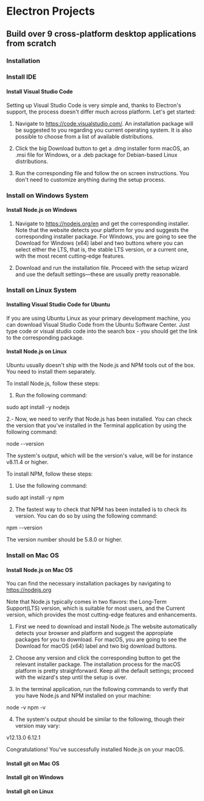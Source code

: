 # Electron Projects

## Build over 9 cross-platform desktop applications from scratch

### Installation

### Install IDE

#### Install Visual Studio Code

Setting up Visual Studio Code is very simple and, thanks to Electron's support, the process doesn't differ much across platform. Let's get started:

1. Navigate to https://code.visualstudio.com/. An installation package will be suggested to you regarding you current operating system. It is also possible to choose from a list of available distributions.

2. Click the big Download button to get a .dmg installer form macOS, an .msi file for Windows, or a .deb package for Debian-based Linux distributions.
3. Run the corresponding file and follow the on screen instructions. You don't need to customize anything during the setup process.

### Install on Windows System

#### Install Node.js on Windows

1. Navigate to https://nodejs.org/en and get the corresponding installer. Note that the website detects your platform for you and suggests the corresponding installer package. For Windows, you are going to see the Download for Windows (x64) label and two buttons where you can select either the LTS, that is, the stable LTS version, or a current one, with the most recent cutting-edge features.

2. Download and run the installation file. Proceed with the setup wizard and use the default settings—these are usually pretty reasonable.

### Install on Linux System

#### Installing Visual Studio Code for Ubuntu

If you are using Ubuntu Linux as your primary development machine, you can download Visual Studio Code from the Ubuntu Software Center. Just type code or visual studio code into the search box - you should get the link to the corresponding package.

#### Install Node.js on Linux

Ubuntu usually doesn't ship with the Node.js and NPM tools out of the box. You need to install them
separately.

To install Node.js, follow these steps:

1. Run the following command:

sudo apt install -y nodejs

2.- Now, we need to verify that Node.js has been installed. You can check the version that you've installed in the Terminal application by using the following command:

node --version

The system's output, which will be the version's value, will be for instance v8.11.4 or higher.

To install NPM, follow these steps:

1. Use the following command:

sudo apt install -y npm

2. The fastest way to check that NPM has been installed is to check its version. You can do so by using the following command:

npm --version

The version number should be 5.8.0 or higher.

### Install on Mac OS

#### Install Node.js on Mac OS

You can find the necessary installation packages by navigating to https://nodejs.org

Note  that Node.js typically comes in two flavors: the Long-Term Support(LTS) version, which is suitable for most users, and the Current version, which provides the most cutting-edge features and enhancements.

1. First we need to download and install Node.js The website automatically detects your browser and platform and suggest the appropiate packages for you to download. For macOS, you are going to see the Download for macOS (x64) label and two big download buttons.

2. Choose any version and click the corresponding button to get the relevant installer package. The installation process for the macOS platform is pretty straighforward. Keep all the default settings; proceed with the wizard's step until the setup is over.

3. In the terminal application, run the following commands to verify that you have Node.js and NPM installed on your machine:

node -v
npm -v

4. The system's output should be similar to the following, though their version may vary:

v12.13.0
6.12.1

Congratulations! You've successfully installed Node.js on your macOS.

#### Install git on Mac OS

#### Install git on Windows 

#### Install git on Linux 

